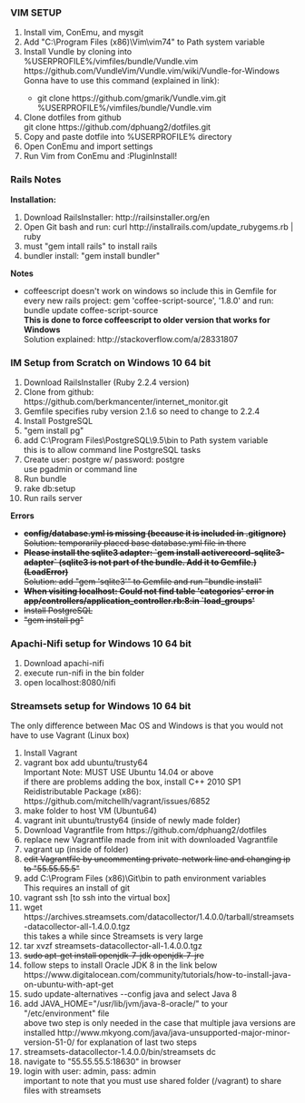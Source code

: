 <h3> VIM SETUP </h3> 
<ol>
    <li> Install vim, ConEmu, and mysgit </li>
    <li> Add "C:\Program Files (x86)\Vim\vim74" to Path system variable </li>
    <li> Install Vundle by cloning into %USERPROFILE%/vimfiles/bundle/Vundle.vim </li>
    https://github.com/VundleVim/Vundle.vim/wiki/Vundle-for-Windows
    Gonna have to use this command (explained in link):
    <ul>
        <li>git clone https://github.com/gmarik/Vundle.vim.git %USERPROFILE%/vimfiles/bundle/Vundle.vim </li>
    </ul> 
    <li> Clone dotfiles from github </li>
    git clone https://github.com/dphuang2/dotfiles.git
    <li> Copy and paste dotfile into %USERPROFILE% directory </li>
    <li> Open ConEmu and import settings </li>
    <li> Run Vim from ConEmu and :PluginInstall! </li>
</ol>    


<h3> Rails Notes </h3>
<b>  Installation:  </b>
<ol>
    <li> Download RailsInstaller: http://railsinstaller.org/en </li> 
    <li> Open Git bash and run: curl http://installrails.com/update_rubygems.rb | ruby </li>
    <li>must "gem intall rails" to install rails</li>
    <li>bundler install: "gem install bundler" </li>
</ol>

<b> Notes </b>
<ul>
    <li> coffeescript doesn't work on windows so include this in Gemfile for every new rails project: gem 'coffee-script-source', '1.8.0' and run: bundle update coffee-script-source </li>
    <b> This is done to force coffeescript to older version that works for Windows </b> <br>
    Solution explained: http://stackoverflow.com/a/28331807
</ul>

<h3> IM Setup from Scratch on Windows 10 64 bit </h3>

<ol>
    <li> Download RailsInstaller (Ruby 2.2.4 version) </li>
    <li> Clone from github: https://github.com/berkmancenter/internet_monitor.git </li>
    <li> Gemfile specifies ruby version 2.1.6 so need to change to 2.2.4 </li>
    <li> Install PostgreSQL </li>
    <li> "gem install pg" </li>
    <li> add C:\Program Files\PostgreSQL\9.5\bin to Path system variable </li> 
    this is to allow command line PostgreSQL tasks
    <li> Create user: postgre w/ password: postgre </li>
    use pgadmin or command line
    <li> Run bundle</li> 
    <li> rake db:setup </li>
    <li> Run rails server </li>
</ol>

<b>Errors</b>
<ul>
    <del><b><li> config/database.yml is missing (because it is included in .gitignore) </li></b></del>
    <del>Solution: temporarily placed base database.yml file in there</del>
    <del><b><li> Please install the sqlite3 adapter: `gem install activerecord-sqlite3-adapter` (sqlite3 is not part of the bundle. Add it to Gemfile.) (LoadError) </li></b></del>
    <del>Solution: add "gem 'sqlite3'" to Gemfile and run "bundle install"</del>
    <del><b><li> When visiting localhost: Could not find table 'categories' error in app/controllers/application_controller.rb:8:in `load_groups' </li></b></del>
    <del><li> Install PostgreSQL </li></del> 
    <del><li> "gem install pg" </li></del> 
</ul>


<h3>Apachi-Nifi setup for Windows 10 64 bit</h3>

<ol>
   <li> Download apachi-nifi </li>
   <li> execute run-nifi in the bin folder </li>
   <li> open localhost:8080/nifi </li>
</ol>

<h3>Streamsets setup for Windows 10 64 bit </h3>
The only difference between Mac OS and Windows is that you would not have to use Vagrant (Linux box)
<ol>
    <li> Install Vagrant </li>
    <li> vagrant box add ubuntu/trusty64 </li>
    Important Note: MUST USE Ubuntu 14.04 or above <br>
    if there are problems adding the box, install C++ 2010 SP1 Reidistributable Package (x86): https://github.com/mitchellh/vagrant/issues/6852 
    <li> make folder to host VM (Ubuntu64) </li>
    <li> vagrant init ubuntu/trusty64 (inside of newly made folder) </li>
    <li> Download Vagrantfile from https://github.com/dphuang2/dotfiles </li>
    <li> replace new Vagrantfile made from init with downloaded Vagrantfile </li>
    <li> vagrant up (inside of folder) </li>
    <del> <li> edit Vagrantfile by uncommenting private-network line and changing ip to "55.55.55.5" </li> </del>
    <li> add C:\Program Files (x86)\Git\bin to path environment variables </li>
    This requires an install of git
    <li> vagrant ssh [to ssh into the virtual box] </li>
    <li> wget https://archives.streamsets.com/datacollector/1.4.0.0/tarball/streamsets-datacollector-all-1.4.0.0.tgz </li>
    this takes a while since Streamsets is very large
    <li> tar xvzf streamsets-datacollector-all-1.4.0.0.tgz </li>
    <del> <li> sudo apt-get install openjdk-7-jdk openjdk-7-jre </li> </del>
    <li> follow steps to install Oracle JDK 8 in the link below </li>
    https://www.digitalocean.com/community/tutorials/how-to-install-java-on-ubuntu-with-apt-get
    <li> sudo update-alternatives --config java and select Java 8 </li>
    <li> add JAVA_HOME="/usr/lib/jvm/java-8-oracle/" to your "/etc/environment" file </li>
    above two step is only needed in the case that multiple java versions are installed
    http://www.mkyong.com/java/java-unsupported-major-minor-version-51-0/ for explanation of last two steps
    <li> streamsets-datacollector-1.4.0.0/bin/streamsets dc </li>
    <li> navigate to "55.55.55.5:18630" in browser </li>
    <li> login with user: admin, pass: admin </li>
    important to note that you must use shared folder (/vagrant) to share files with streamsets
</ol>
